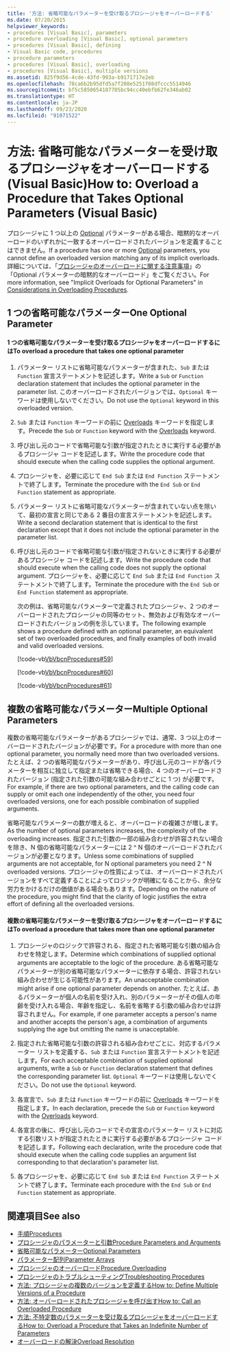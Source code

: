 ```yaml
---
title: '方法: 省略可能なパラメーターを受け取るプロシージャをオーバーロードする'
ms.date: 07/20/2015
helpviewer_keywords:
- procedures [Visual Basic], parameters
- procedure overloading [Visual Basic], optional parameters
- procedures [Visual Basic], defining
- Visual Basic code, procedures
- procedure parameters
- procedures [Visual Basic], overloading
- procedures [Visual Basic], multiple versions
ms.assetid: 825f9d56-4cde-43fd-993a-b9171717e2eb
ms.openlocfilehash: 78ca6b2b95dfd5a7f208e5251f08dfccc5514946
ms.sourcegitcommit: bf5c5850654187705bc94cc40ebfb62fe346ab02
ms.translationtype: HT
ms.contentlocale: ja-JP
ms.lasthandoff: 09/23/2020
ms.locfileid: "91071522"
---
```

# <a name="how-to-overload-a-procedure-that-takes-optional-parameters-visual-basic"></a><span data-ttu-id="b2520-102">方法: 省略可能なパラメーターを受け取るプロシージャをオーバーロードする (Visual Basic)</span><span class="sxs-lookup"><span data-stu-id="b2520-102">How to: Overload a Procedure that Takes Optional Parameters (Visual Basic)</span></span>

<span data-ttu-id="b2520-103">プロシージャに 1 つ以上の [Optional](../../../language-reference/modifiers/optional.md) パラメーターがある場合、暗黙的なオーバーロードのいずれかに一致するオーバーロードされたバージョンを定義することはできません。</span><span class="sxs-lookup"><span data-stu-id="b2520-103">If a procedure has one or more [Optional](../../../language-reference/modifiers/optional.md) parameters, you cannot define an overloaded version matching any of its implicit overloads.</span></span> <span data-ttu-id="b2520-104">詳細については、「[プロシージャのオーバーロードに関する注意事項](./considerations-in-overloading-procedures.md)」の「Optional パラメーターの暗黙的なオーバーロード」をご覧ください。</span><span class="sxs-lookup"><span data-stu-id="b2520-104">For more information, see "Implicit Overloads for Optional Parameters" in [Considerations in Overloading Procedures](./considerations-in-overloading-procedures.md).</span></span>  
  
## <a name="one-optional-parameter"></a><span data-ttu-id="b2520-105">1 つの省略可能なパラメーター</span><span class="sxs-lookup"><span data-stu-id="b2520-105">One Optional Parameter</span></span>  
  
#### <a name="to-overload-a-procedure-that-takes-one-optional-parameter"></a><span data-ttu-id="b2520-106">1 つの省略可能なパラメーターを受け取るプロシージャをオーバーロードするには</span><span class="sxs-lookup"><span data-stu-id="b2520-106">To overload a procedure that takes one optional parameter</span></span>  
  
1. <span data-ttu-id="b2520-107">パラメーター リストに省略可能なパラメーターが含まれた、`Sub` または `Function` 宣言ステートメントを記述します。</span><span class="sxs-lookup"><span data-stu-id="b2520-107">Write a `Sub` or `Function` declaration statement that includes the optional parameter in the parameter list.</span></span> <span data-ttu-id="b2520-108">このオーバーロードされたバージョンでは、`Optional` キーワードは使用しないでください。</span><span class="sxs-lookup"><span data-stu-id="b2520-108">Do not use the `Optional` keyword in this overloaded version.</span></span>  
  
2. <span data-ttu-id="b2520-109">`Sub` または `Function` キーワードの前に [Overloads](../../../language-reference/modifiers/overloads.md) キーワードを指定します。</span><span class="sxs-lookup"><span data-stu-id="b2520-109">Precede the `Sub` or `Function` keyword with the [Overloads](../../../language-reference/modifiers/overloads.md) keyword.</span></span>  
  
3. <span data-ttu-id="b2520-110">呼び出し元のコードで省略可能な引数が指定されたときに実行する必要があるプロシージャ コードを記述します。</span><span class="sxs-lookup"><span data-stu-id="b2520-110">Write the procedure code that should execute when the calling code supplies the optional argument.</span></span>  
  
4. <span data-ttu-id="b2520-111">プロシージャを、必要に応じて `End Sub` または `End Function` ステートメントで終了します。</span><span class="sxs-lookup"><span data-stu-id="b2520-111">Terminate the procedure with the `End Sub` or `End Function` statement as appropriate.</span></span>  
  
5. <span data-ttu-id="b2520-112">パラメーター リストに省略可能なパラメーターが含まれていない点を除いて、最初の宣言と同じである 2 番目の宣言ステートメントを記述します。</span><span class="sxs-lookup"><span data-stu-id="b2520-112">Write a second declaration statement that is identical to the first declaration except that it does not include the optional parameter in the parameter list.</span></span>  
  
6. <span data-ttu-id="b2520-113">呼び出し元のコードで省略可能な引数が指定されないときに実行する必要があるプロシージャ コードを記述します。</span><span class="sxs-lookup"><span data-stu-id="b2520-113">Write the procedure code that should execute when the calling code does not supply the optional argument.</span></span> <span data-ttu-id="b2520-114">プロシージャを、必要に応じて `End Sub` または `End Function` ステートメントで終了します。</span><span class="sxs-lookup"><span data-stu-id="b2520-114">Terminate the procedure with the `End Sub` or `End Function` statement as appropriate.</span></span>  
  
     <span data-ttu-id="b2520-115">次の例は、省略可能なパラメーターで定義されたプロシージャ、2 つのオーバーロードされたプロシージャの同等のセット、無効および有効なオーバーロードされたバージョンの例を示しています。</span><span class="sxs-lookup"><span data-stu-id="b2520-115">The following example shows a procedure defined with an optional parameter,  an equivalent set of two overloaded procedures, and finally examples of both invalid and valid overloaded versions.</span></span>  
  
     [!code-vb[VbVbcnProcedures#59](~/samples/snippets/visualbasic/VS_Snippets_VBCSharp/VbVbcnProcedures/VB/Class1.vb#59)]  
  
     [!code-vb[VbVbcnProcedures#60](~/samples/snippets/visualbasic/VS_Snippets_VBCSharp/VbVbcnProcedures/VB/Class1.vb#60)]  
  
     [!code-vb[VbVbcnProcedures#61](~/samples/snippets/visualbasic/VS_Snippets_VBCSharp/VbVbcnProcedures/VB/Class1.vb#61)]  
  
## <a name="multiple-optional-parameters"></a><span data-ttu-id="b2520-116">複数の省略可能なパラメーター</span><span class="sxs-lookup"><span data-stu-id="b2520-116">Multiple Optional Parameters</span></span>  

 <span data-ttu-id="b2520-117">複数の省略可能なパラメーターがあるプロシージャでは、通常、3 つ以上のオーバーロードされたバージョンが必要です。</span><span class="sxs-lookup"><span data-stu-id="b2520-117">For a procedure with more than one optional parameter, you normally need more than two overloaded versions.</span></span> <span data-ttu-id="b2520-118">たとえば、2 つの省略可能なパラメーターがあり、呼び出し元のコードが各パラメーターを相互に独立して指定または省略できる場合、4 つのオーバーロードされたバージョン (指定された引数の可能な組み合わせごとに 1 つ) が必要です。</span><span class="sxs-lookup"><span data-stu-id="b2520-118">For example, if there are two optional parameters, and the calling code can supply or omit each one independently of the other, you need four overloaded versions, one for each possible combination of supplied arguments.</span></span>  
  
 <span data-ttu-id="b2520-119">省略可能なパラメーターの数が増えると、オーバーロードの複雑さが増します。</span><span class="sxs-lookup"><span data-stu-id="b2520-119">As the number of optional parameters increases, the complexity of the overloading increases.</span></span> <span data-ttu-id="b2520-120">指定された引数の一部の組み合わせが許容されない場合を除き、N 個の省略可能なパラメーターには 2 ^ N 個のオーバーロードされたバージョンが必要となります。</span><span class="sxs-lookup"><span data-stu-id="b2520-120">Unless some combinations of supplied arguments are not acceptable, for N optional parameters you need 2 ^ N overloaded versions.</span></span> <span data-ttu-id="b2520-121">プロシージャの性質によっては、オーバーロードされたバージョンをすべて定義することによってロジックが明確になることから、余分な労力をかけるだけの価値がある場合もあります。</span><span class="sxs-lookup"><span data-stu-id="b2520-121">Depending on the nature of the procedure, you might find that the clarity of logic justifies the extra effort of defining all the overloaded versions.</span></span>  
  
#### <a name="to-overload-a-procedure-that-takes-more-than-one-optional-parameter"></a><span data-ttu-id="b2520-122">複数の省略可能なパラメーターを受け取るプロシージャをオーバーロードするには</span><span class="sxs-lookup"><span data-stu-id="b2520-122">To overload a procedure that takes more than one optional parameter</span></span>  
  
1. <span data-ttu-id="b2520-123">プロシージャのロジックで許容される、指定された省略可能な引数の組み合わせを特定します。</span><span class="sxs-lookup"><span data-stu-id="b2520-123">Determine which combinations of supplied optional arguments are acceptable to the logic of the procedure.</span></span> <span data-ttu-id="b2520-124">ある省略可能なパラメーターが別の省略可能なパラメーターに依存する場合、許容されない組み合わせが生じる可能性があります。</span><span class="sxs-lookup"><span data-stu-id="b2520-124">An unacceptable combination might arise if one optional parameter depends on another.</span></span> <span data-ttu-id="b2520-125">たとえば、あるパラメーターが個人の名前を受け入れ、別のパラメーターがその個人の年齢を受け入れる場合、年齢を指定し、名前を省略する引数の組み合わせは許容されません。</span><span class="sxs-lookup"><span data-stu-id="b2520-125">For example, if one parameter accepts a person's name and another accepts the person's age, a combination of arguments supplying the age but omitting the name is unacceptable.</span></span>  
  
2. <span data-ttu-id="b2520-126">指定された省略可能な引数の許容される組み合わせごとに、対応するパラメーター リストを定義する、`Sub` または `Function` 宣言ステートメントを記述します。</span><span class="sxs-lookup"><span data-stu-id="b2520-126">For each acceptable combination of supplied optional arguments, write a `Sub` or `Function` declaration statement that defines the corresponding parameter list.</span></span> <span data-ttu-id="b2520-127">`Optional` キーワードは使用しないでください。</span><span class="sxs-lookup"><span data-stu-id="b2520-127">Do not use the `Optional` keyword.</span></span>  
  
3. <span data-ttu-id="b2520-128">各宣言で、`Sub` または `Function` キーワードの前に [Overloads](../../../language-reference/modifiers/overloads.md) キーワードを指定します。</span><span class="sxs-lookup"><span data-stu-id="b2520-128">In each declaration, precede the `Sub` or `Function` keyword with the [Overloads](../../../language-reference/modifiers/overloads.md) keyword.</span></span>  
  
4. <span data-ttu-id="b2520-129">各宣言の後に、呼び出し元のコードでその宣言のパラメーター リストに対応する引数リストが指定されたときに実行する必要があるプロシージャ コードを記述します。</span><span class="sxs-lookup"><span data-stu-id="b2520-129">Following each declaration, write the procedure code that should execute when the calling code supplies an argument list corresponding to that declaration's parameter list.</span></span>  
  
5. <span data-ttu-id="b2520-130">各プロシージャを、必要に応じて `End Sub` または `End Function` ステートメントで終了します。</span><span class="sxs-lookup"><span data-stu-id="b2520-130">Terminate each procedure with the `End Sub` or `End Function` statement as appropriate.</span></span>  
  
## <a name="see-also"></a><span data-ttu-id="b2520-131">関連項目</span><span class="sxs-lookup"><span data-stu-id="b2520-131">See also</span></span>

- [<span data-ttu-id="b2520-132">手順</span><span class="sxs-lookup"><span data-stu-id="b2520-132">Procedures</span></span>](./index.md)
- [<span data-ttu-id="b2520-133">プロシージャのパラメーターと引数</span><span class="sxs-lookup"><span data-stu-id="b2520-133">Procedure Parameters and Arguments</span></span>](./procedure-parameters-and-arguments.md)
- [<span data-ttu-id="b2520-134">省略可能なパラメーター</span><span class="sxs-lookup"><span data-stu-id="b2520-134">Optional Parameters</span></span>](./optional-parameters.md)
- [<span data-ttu-id="b2520-135">パラメーター配列</span><span class="sxs-lookup"><span data-stu-id="b2520-135">Parameter Arrays</span></span>](./parameter-arrays.md)
- [<span data-ttu-id="b2520-136">プロシージャのオーバーロード</span><span class="sxs-lookup"><span data-stu-id="b2520-136">Procedure Overloading</span></span>](./procedure-overloading.md)
- [<span data-ttu-id="b2520-137">プロシージャのトラブルシューティング</span><span class="sxs-lookup"><span data-stu-id="b2520-137">Troubleshooting Procedures</span></span>](./troubleshooting-procedures.md)
- [<span data-ttu-id="b2520-138">方法: プロシージャの複数のバージョンを定義する</span><span class="sxs-lookup"><span data-stu-id="b2520-138">How to: Define Multiple Versions of a Procedure</span></span>](./how-to-define-multiple-versions-of-a-procedure.md)
- [<span data-ttu-id="b2520-139">方法: オーバーロードされたプロシージャを呼び出す</span><span class="sxs-lookup"><span data-stu-id="b2520-139">How to: Call an Overloaded Procedure</span></span>](./how-to-call-an-overloaded-procedure.md)
- [<span data-ttu-id="b2520-140">方法: 不特定数のパラメーターを受け取るプロシージャをオーバーロードする</span><span class="sxs-lookup"><span data-stu-id="b2520-140">How to: Overload a Procedure that Takes an Indefinite Number of Parameters</span></span>](./how-to-overload-a-procedure-that-takes-an-indefinite-number-of-parameters.md)
- [<span data-ttu-id="b2520-141">オーバーロードの解決</span><span class="sxs-lookup"><span data-stu-id="b2520-141">Overload Resolution</span></span>](./overload-resolution.md)

